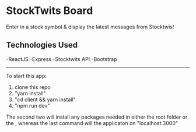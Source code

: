 # StockTwits Board

Enter in a stock symbol & display the latest messages from Stocktwis!

## Technologies Used

-ReactJS
-Express
-Stocktwits API
-Bootstrap

---

To start this app:

1. clone this repo
2. "yarn install"
3. "cd client && yarn install"
4. "npm run dev"

The second two will install any packages needed in either the root folder or the , whereas the last command will the applicaton on "localhost:3000"

